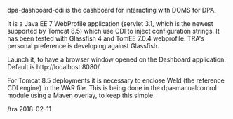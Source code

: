 dpa-dashboard-cdi is the dashboard for interacting with DOMS for DPA.

It is a Java EE 7 WebProfile application (servlet 3.1, which is the
newest supported by Tomcat 8.5) which use CDI to inject configuration
strings.  It has been tested with Glassfish 4 and TomEE 7.0.4
webprofile.  TRA's personal preference is developing against Glassfish.

Launch it, to have a browser window opened on the Dashboard
application.  Default is http://localhost:8080/

For Tomcat 8.5 deployments it is necessary to enclose Weld (the
reference CDI engine) in the WAR file.  This is being done in the
dpa-manualcontrol module using a Maven overlay, to keep this simple.

/tra 2018-02-11


